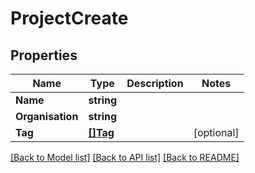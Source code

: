 # ProjectCreate

## Properties

Name | Type | Description | Notes
------------ | ------------- | ------------- | -------------
**Name** | **string** |  | 
**Organisation** | **string** |  | 
**Tag** | [**[]Tag**](tag.md) |  | [optional] 

[[Back to Model list]](../README.md#documentation-for-models) [[Back to API list]](../README.md#documentation-for-api-endpoints) [[Back to README]](../README.md)


